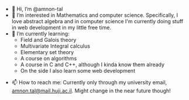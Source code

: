 - 👋 Hi, I’m @amnon-tal
- 👀 I’m interested in Mathematics and computer science. Specifically, I love abstract algebra and in computer science I'm currently doing stuff in web development in my little free time.
- 🌱 I’m currently learning:
  - Field and Galois theory
  - Multivariate Integral calculus
  - Elementary set theory
  - A course on algorithms
  - A course in C and C++, although I kinda know them already
  - On the side I also learn some web development
<!--- - 💞️ I’m looking to collaborate on ... --->
- 📫 How to reach me: Currently only through my university email, amnon.tal@mail.huji.ac.il. Might change in the near future though!

<!---
amnon-tal/amnon-tal is a ✨ special ✨ repository because its `README.md` (this file) appears on your GitHub profile.
You can click the Preview link to take a look at your changes.
--->
